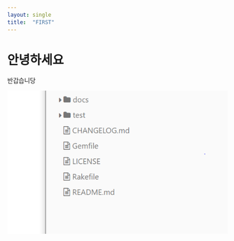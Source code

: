```yaml
---
layout: single
title:  "FIRST"
---
```


# 안녕하세요
반갑습니당

![sadsdas](../images/2022-06-18-first/sadsdas-1741513179836-2.PNG)
